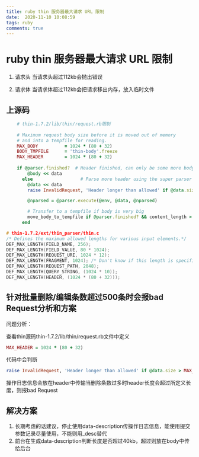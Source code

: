 ```yaml
---
title: ruby thin 服务器最大请求 URL 限制
date:  2020-11-10 10:08:59
tags: ruby
comments: true
---
```


# ruby thin 服务器最大请求 URL 限制

1. 请求头
当请求头超过112kb会抛出错误

2. 请求体
当请求体超过112kb会把请求移出内存，放入临时文件

## 上源码

```ruby
    # thin-1.7.2/lib/thin/request.rb限制
    
    # Maximum request body size before it is moved out of memory
    # and into a tempfile for reading.
    MAX_BODY          = 1024 * (80 + 32)
    BODY_TMPFILE      = 'thin-body'.freeze
    MAX_HEADER        = 1024 * (80 + 32)
    
    if @parser.finished?  # Header finished, can only be some more body
        @body << data
      else                  # Parse more header using the super parser
        @data << data
        raise InvalidRequest, 'Header longer than allowed' if @data.size > MAX_HEADER

        @nparsed = @parser.execute(@env, @data, @nparsed)

        # Transfer to a tempfile if body is very big
        move_body_to_tempfile if @parser.finished? && content_length > MAX_BODY
      end
```

```c
# thin-1.7.2/ext/thin_parser/thin.c
/* Defines the maximum allowed lengths for various input elements.*/
DEF_MAX_LENGTH(FIELD_NAME, 256);
DEF_MAX_LENGTH(FIELD_VALUE, 80 * 1024);
DEF_MAX_LENGTH(REQUEST_URI, 1024 * 12);
DEF_MAX_LENGTH(FRAGMENT, 1024); /* Don't know if this length is specified somewhere or not */
DEF_MAX_LENGTH(REQUEST_PATH, 2048);
DEF_MAX_LENGTH(QUERY_STRING, (1024 * 10));
DEF_MAX_LENGTH(HEADER, (1024 * (80 + 32)));
```

## 针对批量删除/编辑条数超过500条时会报bad Request分析和方案

问题分析：

查看thin源码thin-1.7.2/lib/thin/request.rb文件中定义

```ruby
MAX_HEADER = 1024 * (80 + 32)
```

代码中会判断

```ruby
raise InvalidRequest, 'Header longer than allowed' if @data.size > MAX_HEADER
```

操作日志信息会放在header中传输当删除条数过多时header长度会超过所定义长度，则报bad Request

## 解决方案

1. 长期考虑的话建议，停止使用data-description传操作日志信息，能使用提交参数记录尽量使用，不能则用_desc替代
2. 前台在生成data-description判断长度是否超过40kb，超过则放在body中传给后台
